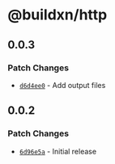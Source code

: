 # @buildxn/http

## 0.0.3

### Patch Changes

- [`d6d4ee0`](https://github.com/buildxn/bxn/commit/d6d4ee0a6102136b44ab28e4c0156100c5c449fa) - Add output files

## 0.0.2

### Patch Changes

- [`6d96e5a`](https://github.com/buildxn/bxn/commit/6d96e5aa9c4e9154b7ac0826394604a7cf730848) - Initial release
